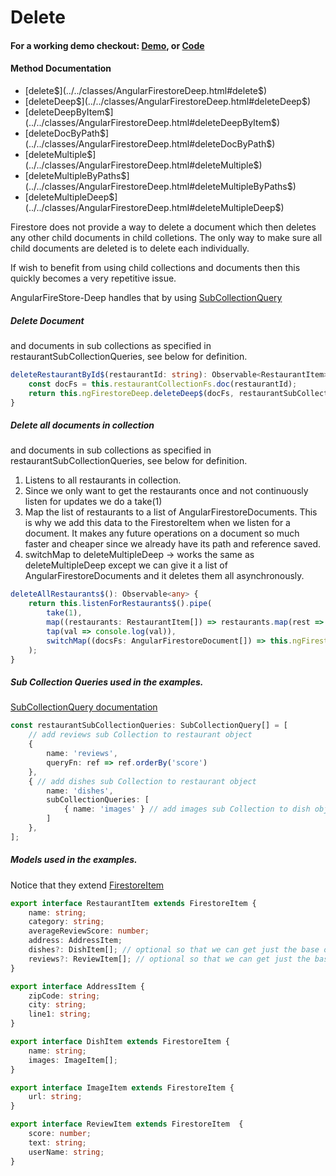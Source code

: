 # Delete

#### For a working demo checkout: [Demo](../../../demo), or [Code](https://github.com/Tylder/angularfirestore-deep)

#### Method Documentation

- [delete$](../../classes/AngularFirestoreDeep.html#delete$)
- [deleteDeep$](../../classes/AngularFirestoreDeep.html#deleteDeep$)
- [deleteDeepByItem$](../../classes/AngularFirestoreDeep.html#deleteDeepByItem$)
- [deleteDocByPath$](../../classes/AngularFirestoreDeep.html#deleteDocByPath$)
- [deleteMultiple$](../../classes/AngularFirestoreDeep.html#deleteMultiple$)
- [deleteMultipleByPaths$](../../classes/AngularFirestoreDeep.html#deleteMultipleByPaths$)
- [deleteMultipleDeep$](../../classes/AngularFirestoreDeep.html#deleteMultipleDeep$)

Firestore does not provide a way to delete a document which then deletes any other child documents in child colletions.
The only way to make sure all child documents are deleted is to delete each individually.

If wish to benefit from using child collections and documents then this quickly becomes a very repetitive issue.

AngularFireStore-Deep handles that by using [SubCollectionQuery](../../classes/SubCollectionQuery.html)


#####  Delete Document 
and documents in sub collections as specified in restaurantSubCollectionQueries, see below for definition.

```typescript
deleteRestaurantById$(restaurantId: string): Observable<RestaurantItem> {
    const docFs = this.restaurantCollectionFs.doc(restaurantId);
    return this.ngFirestoreDeep.deleteDeep$(docFs, restaurantSubCollectionQueries);
}
```

#####  Delete all documents in collection 
and documents in sub collections as specified in restaurantSubCollectionQueries, see below for definition.

1. Listens to all restaurants in collection.
2. Since we only want to get the restaurants once and not continuously listen for updates we do a take(1)
3. Map the list of restaurants to a list of AngularFirestoreDocuments.
   This is why we add this data to the FirestoreItem when we listen for a document.
   It makes any future operations on a document so much faster and cheaper since we already have its path and reference saved.
4. switchMap to deleteMultipleDeep -> works the same as deleteMultipleDeep except we can give it a list of AngularFirestoreDocuments
   and it deletes them all asynchronously.


```typescript
deleteAllRestaurants$(): Observable<any> {
    return this.listenForRestaurants$().pipe(
        take(1),
        map((restaurants: RestaurantItem[]) => restaurants.map(rest => rest.docFs)),
        tap(val => console.log(val)),
        switchMap((docsFs: AngularFirestoreDocument[]) => this.ngFirestoreDeep.deleteMultipleDeep$(docsFs, restaurantSubCollectionQueries)),
    );
}   
```


#####  Sub Collection Queries used in the examples.

[SubCollectionQuery documentation](../../classes/SubCollectionQuery.html)

```typescript
const restaurantSubCollectionQueries: SubCollectionQuery[] = [
    // add reviews sub Collection to restaurant object
    {
        name: 'reviews',
        queryFn: ref => ref.orderBy('score')
    },
    { // add dishes sub Collection to restaurant object
        name: 'dishes',
        subCollectionQueries: [
            { name: 'images' } // add images sub Collection to dish object
        ]
    },
];
```

##### Models used in the examples.
Notice that they extend [FirestoreItem](../../interfaces/FirestoreItem.html)

```typescript
export interface RestaurantItem extends FirestoreItem {
    name: string;
    category: string;
    averageReviewScore: number;
    address: AddressItem;
    dishes?: DishItem[]; // optional so that we can get just the base object to display in a list
    reviews?: ReviewItem[]; // optional so that we can get just the base object to display in a list
}

export interface AddressItem {
    zipCode: string;
    city: string;
    line1: string;
}

export interface DishItem extends FirestoreItem {
    name: string;
    images: ImageItem[];
}

export interface ImageItem extends FirestoreItem {
    url: string;
}

export interface ReviewItem extends FirestoreItem  {
    score: number;
    text: string;
    userName: string;
}
```
